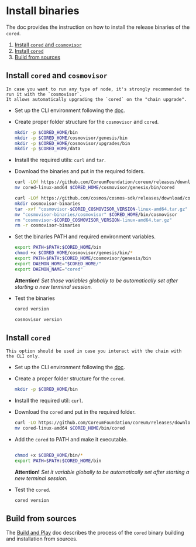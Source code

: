 # Install binaries

The doc provides the instruction on how to install the release binaries of the `cored`.

1. [Install `cored` and `cosmovisor`](#install-cored-and-cosmovisor)
2. [Install `cored`](#install-cored)
3. [Build from sources](#build-from-sources)

## Install `cored` and `cosmovisor`

    In case you want to run any type of node, it's strongly recommended to run it with the `cosmovisor`.
    It allows automatically upgrading the `cored` on the "chain upgrade".

* Set up the CLI environment following the [doc](cli-env.md).

* Create proper folder structure for the `cosmovisor` and `cored`.

    ```bash
    mkdir -p $CORED_HOME/bin
    mkdir -p $CORED_HOME/cosmovisor/genesis/bin
    mkdir -p $CORED_HOME/cosmovisor/upgrades/bin
    mkdir -p $CORED_HOME/data
    ```

* Install the required utils: `curl` and `tar`.

* Download the binaries and put in the required folders.

    ```bash
    curl -LOf https://github.com/CoreumFoundation/coreum/releases/download/$CORED_VERSION/cored-linux-amd64
    mv cored-linux-amd64 $CORED_HOME/cosmovisor/genesis/bin/cored
    
    curl -LOf https://github.com/cosmos/cosmos-sdk/releases/download/cosmovisor%2F$CORED_COSMOVISOR_VERSION/cosmovisor-$CORED_COSMOVISOR_VERSION-linux-amd64.tar.gz
    mkdir cosmovisor-binaries
    tar -xvf "cosmovisor-$CORED_COSMOVISOR_VERSION-linux-amd64.tar.gz" -C cosmovisor-binaries
    mv "cosmovisor-binaries/cosmovisor" $CORED_HOME/bin/cosmovisor
    rm "cosmovisor-$CORED_COSMOVISOR_VERSION-linux-amd64.tar.gz"
    rm -r cosmovisor-binaries
    ```

* Set the binaries PATH and required environment variables.

    ```bash
    export PATH=$PATH:$CORED_HOME/bin
    chmod +x $CORED_HOME/cosmovisor/genesis/bin/*
    export PATH=$PATH:$CORED_HOME/cosmovisor/genesis/bin
    export DAEMON_HOME="$CORED_HOME/"
    export DAEMON_NAME="cored"
    ```
  
  **Attention!** *Set those variables globally to be automatically set after starting a new terminal session.*

* Test the binaries

    ```bash
    cored version
    ```

    ```bash
    cosmovisor version
    ```

## Install `cored`

    This option should be used in case you interact with the chain with the CLI only.

* Set up the CLI environment following the [doc](cli-env.md).

* Create a proper folder structure for the `cored`.

    ```bash
    mkdir -p $CORED_HOME/bin
    ```

* Install the required util: `curl`.

* Download the `cored` and put in the required folder.

    ```bash
    curl -LO https://github.com/CoreumFoundation/coreum/releases/download/$CORED_VERSION/cored-linux-amd64
    mv cored-linux-amd64 $CORED_HOME/bin/cored
    ```

* Add the `cored` to PATH and make it executable.

    ```bash
  
    chmod +x $CORED_HOME/bin/*
    export PATH=$PATH:$CORED_HOME/bin
    ```

  **Attention!** *Set it variable globally to be automatically set after starting a new terminal session.*

* Test the `cored`.

    ```bash
    cored version
    ```

## Build from sources

The [Build and Play](https://github.com/CoreumFoundation/coreum/blob/master/README.md#build-and-play) doc describes the
process of the `cored` binary building and installation from sources.
    
    
